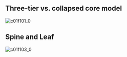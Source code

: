 ## Three-tier vs. collapsed core model

![c01f101_0](https://github.optum.com/storage/user/59362/files/4b661cc5-36a7-4e7a-9717-ccfe30e492ef)

## Spine and Leaf

![c01f103_0](https://github.optum.com/storage/user/59362/files/60e3a543-b616-4653-9fe8-d50483b9db73)

